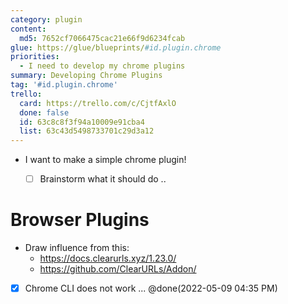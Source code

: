 ```yaml
---
category: plugin
content:
  md5: 7652cf7066475cac21e66f9d6234fcab
glue: https://glue/blueprints/#id.plugin.chrome
priorities:
  - I need to develop my chrome plugins
summary: Developing Chrome Plugins
tag: '#id.plugin.chrome'
trello:
  card: https://trello.com/c/CjtfAxlO
  done: false
  id: 63c8c8f3f94a10009e91cba4
  list: 63c43d5498733701c29d3a12
---
```


* I want to make a simple chrome plugin!
    - [ ] Brainstorm what it should do ..


# Browser Plugins
* Draw influence from this:
	* https://docs.clearurls.xyz/1.23.0/
	* https://github.com/ClearURLs/Addon/


* [x] Chrome CLI does not work ... @done(2022-05-09 04:35 PM)
